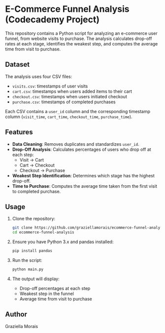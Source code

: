 # E-Commerce Funnel Analysis (Codecademy Project)

This repository contains a Python script for analyzing an e-commerce user funnel, from website visits to purchase. The analysis calculates drop-off rates at each stage, identifies the weakest step, and computes the average time from visit to purchase.

## Dataset

The analysis uses four CSV files:

- `visits.csv`: timestamps of user visits
- `cart.csv`: timestamps when users added items to their cart
- `checkout.csv`: timestamps when users initiated checkout
- `purchase.csv`: timestamps of completed purchases

Each CSV contains a `user_id` column and the corresponding timestamp column (`visit_time`, `cart_time`, `checkout_time`, `purchase_time`).

## Features

- **Data Cleaning**: Removes duplicates and standardizes `user_id`.
- **Drop-Off Analysis**: Calculates percentages of users who drop off at each step:
  - Visit → Cart
  - Cart → Checkout
  - Checkout → Purchase
- **Weakest Step Identification**: Determines which stage has the highest drop-off.
- **Time to Purchase**: Computes the average time taken from the first visit to completed purchase.

## Usage

1. Clone the repository:
    ```bash
    git clone https://github.com/graziellamorais/ecommerce-funnel-analysis.git
    cd ecommerce-funnel-analysis
    ```

2. Ensure you have Python 3.x and pandas installed:
    ```bash
    pip install pandas
    ```

3. Run the script:
    ```bash
    python main.py
    ```

4. The output will display:
    - Drop-off percentages at each step
    - Weakest step in the funnel
    - Average time from visit to purchase

## Author

Graziella Morais  
